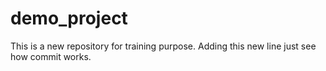 # demo_project
This is a new repository for training purpose. 
Adding this new line just see how commit works.
